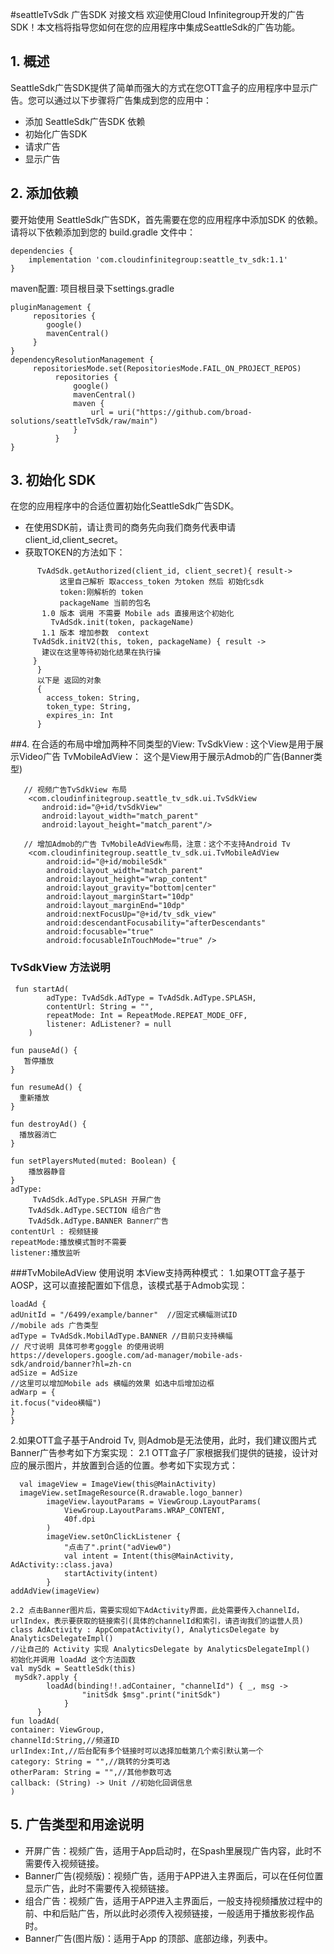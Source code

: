 #seattleTvSdk 广告SDK 对接文档
欢迎使用Cloud Infinitegroup开发的广告SDK！本文档将指导您如何在您的应用程序中集成SeattleSdk的广告功能。

## 1. 概述

SeattleSdk广告SDK提供了简单而强大的方式在您OTT盒子的应用程序中显示广告。您可以通过以下步骤将广告集成到您的应用中：

- 添加 SeattleSdk广告SDK 依赖
- 初始化广告SDK
- 请求广告
- 显示广告

## 2. 添加依赖

要开始使用 SeattleSdk广告SDK，首先需要在您的应用程序中添加SDK 的依赖。请将以下依赖添加到您的
build.gradle 文件中：

    dependencies {
        implementation 'com.cloudinfinitegroup:seattle_tv_sdk:1.1'
    }

maven配置: 项目根目录下settings.gradle

    pluginManagement {
         repositories {
            google()
            mavenCentral()
         }
    }
    dependencyResolutionManagement {
         repositoriesMode.set(RepositoriesMode.FAIL_ON_PROJECT_REPOS)
              repositories {
                  google()
                  mavenCentral()
                  maven {
                      url = uri("https://github.com/broad-solutions/seattleTvSdk/raw/main")
                  }
              }
    }

## 3. 初始化 SDK

在您的应用程序中的合适位置初始化SeattleSdk广告SDK。
- 在使用SDK前，请让贵司的商务先向我们商务代表申请client_id,client_secret。
- 获取TOKEN的方法如下：

```
      TvAdSdk.getAuthorized(client_id, client_secret){ result->
           这里自己解析 取access_token 为token 然后 初始化sdk
           token:刚解析的 token
           packageName 当前的包名
  	   1.0 版本 调用 不需要 Mobile ads 直接用这个初始化
         TvAdSdk.init(token, packageName)
  	   1.1 版本 增加参数  context
  	 TvAdSdk.initV2(this, token, packageName) { result ->
  	   建议在这里等待初始化结果在执行操 
  	 }
      }
      以下是 返回的对象
      {
        access_token: String,
        token_type: String,
        expires_in: Int
      }
```

##4. 在合适的布局中增加两种不同类型的View: 
TvSdkView : 这个View是用于展示Video广告
TvMobileAdView： 这个是View用于展示Admob的广告(Banner类型)

```
   // 视频广告TvSdkView 布局
    <com.cloudinfinitegroup.seattle_tv_sdk.ui.TvSdkView
       android:id="@+id/tvSdkView"
       android:layout_width="match_parent"
       android:layout_height="match_parent"/>
	   
   // 增加Admob的广告 TvMobileAdView布局，注意：这个不支持Android Tv 
    <com.cloudinfinitegroup.seattle_tv_sdk.ui.TvMobileAdView
        android:id="@+id/mobileSdk"
        android:layout_width="match_parent"
        android:layout_height="wrap_content"
        android:layout_gravity="bottom|center"
        android:layout_marginStart="10dp"
        android:layout_marginEnd="10dp"
        android:nextFocusUp="@+id/tv_sdk_view"
        android:descendantFocusability="afterDescendants"
        android:focusable="true"
        android:focusableInTouchMode="true" />
```

### TvSdkView 方法说明

     fun startAd(
            adType: TvAdSdk.AdType = TvAdSdk.AdType.SPLASH,
            contentUrl: String = "",
            repeatMode: Int = RepeatMode.REPEAT_MODE_OFF,
            listener: AdListener? = null
        )
	
    fun pauseAd() {
       暂停播放
    }

    fun resumeAd() {
      重新播放
    }

    fun destroyAd() {
      播放器消亡
    }

    fun setPlayersMuted(muted: Boolean) {
        播放器静音
    }
    adType:
         TvAdSdk.AdType.SPLASH 开屏广告
	    TvAdSdk.AdType.SECTION 组合广告
	    TvAdSdk.AdType.BANNER Banner广告
    contentUrl : 视频链接
    repeatMode:播放模式暂时不需要
    listener:播放监听

###TvMobileAdView 使用说明
本View支持两种模式：
1.如果OTT盒子基于AOSP，这可以直接配置如下信息，该模式基于Admob实现：

```
loadAd {
adUnitId = "/6499/example/banner"  //固定式横幅测试ID
//mobile ads 广告类型
adType = TvAdSdk.MobilAdType.BANNER //目前只支持横幅
// 尺寸说明 具体可参考goggle 的使用说明
https://developers.google.com/ad-manager/mobile-ads-sdk/android/banner?hl=zh-cn
adSize = AdSize
//这里可以增加Mobile ads 横幅的效果 如选中后增加边框
adWarp = {
it.focus("video横幅")
}
}
```

2.如果OTT盒子基于Android Tv, 则Admob是无法使用，此时，我们建议图片式Banner广告参考如下方案实现：
2.1 OTT盒子厂家根据我们提供的链接，设计对应的展示图片，并放置到合适的位置。参考如下实现方式：
```
  val imageView = ImageView(this@MainActivity)
  imageView.setImageResource(R.drawable.logo_banner)
        imageView.layoutParams = ViewGroup.LayoutParams(
            ViewGroup.LayoutParams.WRAP_CONTENT,
            40f.dpi
        )
        imageView.setOnClickListener {
            "点击了".print("adView0")
            val intent = Intent(this@MainActivity, AdActivity::class.java)
            startActivity(intent)
        }
addAdView(imageView)

2.2 点击Banner图片后，需要实现如下AdActivity界面，此处需要传入channelId，urlIndex，表示要获取的链接索引(具体的channelId和索引，请咨询我们的运营人员)
class AdActivity : AppCompatActivity(), AnalyticsDelegate by AnalyticsDelegateImpl()
//让自己的 Activity 实现 AnalyticsDelegate by AnalyticsDelegateImpl()
初始化并调用 loadAd 这个方法函数
val mySdk = SeattleSdk(this)
 mySdk?.apply {
        loadAd(binding!!.adContainer, "channelId") { _, msg ->
                "initSdk $msg".print("initSdk")
            }
      }
fun loadAd(
container: ViewGroup,
channelId:String,//频道ID
urlIndex:Int,//后台配有多个链接时可以选择加载第几个索引默认第一个
category: String = "",//跳转的分类可选
otherParam: String = "",//其他参数可选
callback: (String) -> Unit //初始化回调信息
)
```

## 5. 广告类型和用途说明

- 开屏广告：视频广告，适用于App启动时，在Spash里展现广告内容，此时不需要传入视频链接。
- Banner广告(视频版)：视频广告，适用于APP进入主界面后，可以在任何位置显示广告，此时不需要传入视频链接。
- 组合广告：视频广告，适用于APP进入主界面后，一般支持视频播放过程中的前、中和后贴广告，所以此时必须传入视频链接，一般适用于播放影视作品时。
- Banner广告(图片版)：适用于App 的顶部、底部边缘，列表中。




